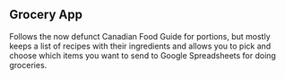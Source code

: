 ﻿## Grocery App
Follows the now defunct Canadian Food Guide for portions, but mostly keeps a list of recipes with their ingredients and allows you to pick
and choose which items you want to send to Google Spreadsheets for doing groceries.